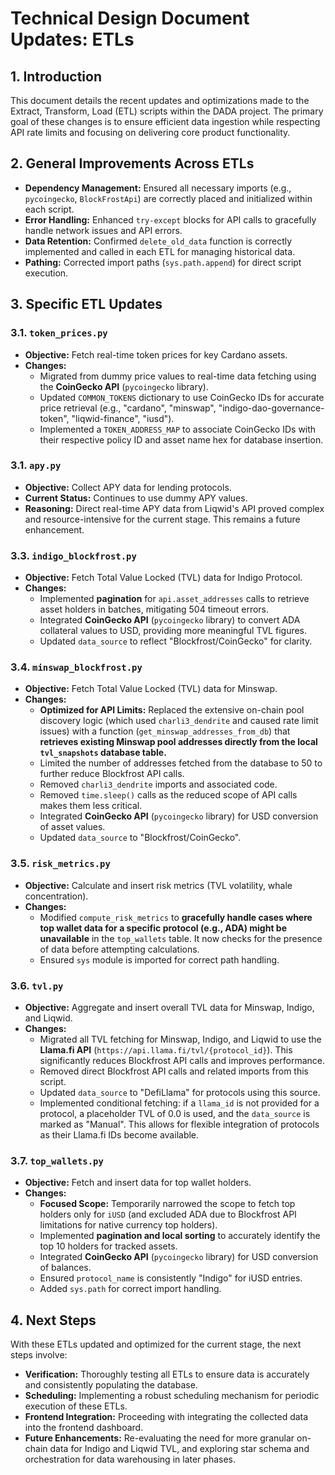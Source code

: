 # Technical Design Document Updates: ETLs

## 1. Introduction
This document details the recent updates and optimizations made to the Extract, Transform, Load (ETL) scripts within the DADA project. The primary goal of these changes is to ensure efficient data ingestion while respecting API rate limits and focusing on delivering core product functionality.

## 2. General Improvements Across ETLs
*   **Dependency Management:** Ensured all necessary imports (e.g., `pycoingecko`, `BlockFrostApi`) are correctly placed and initialized within each script.
*   **Error Handling:** Enhanced `try-except` blocks for API calls to gracefully handle network issues and API errors.
*   **Data Retention:** Confirmed `delete_old_data` function is correctly implemented and called in each ETL for managing historical data.
*   **Pathing:** Corrected import paths (`sys.path.append`) for direct script execution.

## 3. Specific ETL Updates

### 3.1. `token_prices.py`
*   **Objective:** Fetch real-time token prices for key Cardano assets.
*   **Changes:**
    *   Migrated from dummy price values to real-time data fetching using the **CoinGecko API** (`pycoingecko` library).
    *   Updated `COMMON_TOKENS` dictionary to use CoinGecko IDs for accurate price retrieval (e.g., "cardano", "minswap", "indigo-dao-governance-token", "liqwid-finance", "iusd").
    *   Implemented a `TOKEN_ADDRESS_MAP` to associate CoinGecko IDs with their respective policy ID and asset name hex for database insertion.

### 3.1. `apy.py`
*   **Objective:** Collect APY data for lending protocols.
*   **Current Status:** Continues to use dummy APY values.
*   **Reasoning:** Direct real-time APY data from Liqwid's API proved complex and resource-intensive for the current stage. This remains a future enhancement.

### 3.3. `indigo_blockfrost.py`
*   **Objective:** Fetch Total Value Locked (TVL) data for Indigo Protocol.
*   **Changes:**
    *   Implemented **pagination** for `api.asset_addresses` calls to retrieve asset holders in batches, mitigating 504 timeout errors.
    *   Integrated **CoinGecko API** (`pycoingecko` library) to convert ADA collateral values to USD, providing more meaningful TVL figures.
    *   Updated `data_source` to reflect "Blockfrost/CoinGecko" for clarity.

### 3.4. `minswap_blockfrost.py`
*   **Objective:** Fetch Total Value Locked (TVL) data for Minswap.
*   **Changes:**
    *   **Optimized for API Limits:** Replaced the extensive on-chain pool discovery logic (which used `charli3_dendrite` and caused rate limit issues) with a function (`get_minswap_addresses_from_db`) that **retrieves existing Minswap pool addresses directly from the local `tvl_snapshots` database table.**
    *   Limited the number of addresses fetched from the database to 50 to further reduce Blockfrost API calls.
    *   Removed `charli3_dendrite` imports and associated code.
    *   Removed `time.sleep()` calls as the reduced scope of API calls makes them less critical.
    *   Integrated **CoinGecko API** (`pycoingecko` library) for USD conversion of asset values.
    *   Updated `data_source` to "Blockfrost/CoinGecko".

### 3.5. `risk_metrics.py`
*   **Objective:** Calculate and insert risk metrics (TVL volatility, whale concentration).
*   **Changes:**
    *   Modified `compute_risk_metrics` to **gracefully handle cases where top wallet data for a specific protocol (e.g., ADA) might be unavailable** in the `top_wallets` table. It now checks for the presence of data before attempting calculations.
    *   Ensured `sys` module is imported for correct path handling.

### 3.6. `tvl.py`
*   **Objective:** Aggregate and insert overall TVL data for Minswap, Indigo, and Liqwid.
*   **Changes:**
    *   Migrated all TVL fetching for Minswap, Indigo, and Liqwid to use the **Llama.fi API** (`https://api.llama.fi/tvl/{protocol_id}`). This significantly reduces Blockfrost API calls and improves performance.
    *   Removed direct Blockfrost API calls and related imports from this script.
    *   Updated `data_source` to "DefiLlama" for protocols using this source.
    *   Implemented conditional fetching: if a `llama_id` is not provided for a protocol, a placeholder TVL of 0.0 is used, and the `data_source` is marked as "Manual". This allows for flexible integration of protocols as their Llama.fi IDs become available.

### 3.7. `top_wallets.py`
*   **Objective:** Fetch and insert data for top wallet holders.
*   **Changes:**
    *   **Focused Scope:** Temporarily narrowed the scope to fetch top holders only for `iUSD` (and excluded ADA due to Blockfrost API limitations for native currency top holders).
    *   Implemented **pagination and local sorting** to accurately identify the top 10 holders for tracked assets.
    *   Integrated **CoinGecko API** (`pycoingecko` library) for USD conversion of balances.
    *   Ensured `protocol_name` is consistently "Indigo" for iUSD entries.
    *   Added `sys.path` for correct import handling.

## 4. Next Steps
With these ETLs updated and optimized for the current stage, the next steps involve:
*   **Verification:** Thoroughly testing all ETLs to ensure data is accurately and consistently populating the database.
*   **Scheduling:** Implementing a robust scheduling mechanism for periodic execution of these ETLs.
*   **Frontend Integration:** Proceeding with integrating the collected data into the frontend dashboard.
*   **Future Enhancements:** Re-evaluating the need for more granular on-chain data for Indigo and Liqwid TVL, and exploring star schema and orchestration for data warehousing in later phases.

